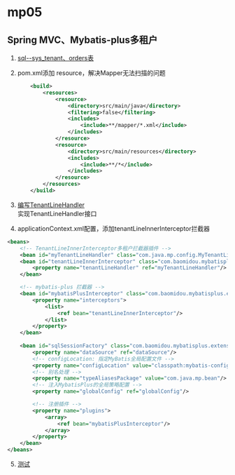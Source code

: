 mp05
==

## Spring MVC、Mybatis-plus多租户
1. [sql--sys_tenant、orders表](../../MyBatisPlus/sql/mp.sql)

2. pom.xml添加 resource，解决Mapper无法扫描的问题
    ```xml
        <build>
            <resources>
                <resource>
                    <directory>src/main/java</directory>
                    <filtering>false</filtering>
                    <includes>
                        <include>**/mapper/*.xml</include>
                    </includes>
                </resource>
                <resource>
                    <directory>src/main/resources</directory>
                    <includes>
                        <include>**/*</include>
                    </includes>
                </resource>
            </resources>
        </build>
    ```

3. [编写TenantLineHandler](./src/main/java/com/java/mp/config/MyTenantLineHandler.java)  
    实现TenantLineHandler接口

4. applicationContext.xml配置，添加tenantLineInnerInterceptor拦截器
```xml
<beans>
    <!-- TenantLineInnerInterceptor多租户拦截器插件 -->
    <bean id="myTenantLineHandler" class="com.java.mp.config.MyTenantLineHandler"/>
    <bean id="tenantLineInnerInterceptor" class="com.baomidou.mybatisplus.extension.plugins.inner.TenantLineInnerInterceptor">
        <property name="tenantLineHandler" ref="myTenantLineHandler"/>
    </bean>

    <!-- mybatis-plus 拦截器 -->
    <bean id="mybatisPlusInterceptor" class="com.baomidou.mybatisplus.extension.plugins.MybatisPlusInterceptor">
        <property name="interceptors">
            <list>
                <ref bean="tenantLineInnerInterceptor"/>
            </list>
        </property>
    </bean>
    
    <bean id="sqlSessionFactory" class="com.baomidou.mybatisplus.extension.spring.MybatisSqlSessionFactoryBean">
        <property name="dataSource" ref="dataSource"/>
        <!-- configLocation: 指定MyBatis全局配置文件 -->
        <property name="configLocation" value="classpath:mybatis-config.xml"/>
        <!-- 别名处理 -->
        <property name="typeAliasesPackage" value="com.java.mp.bean"/>
        <!-- 注入MybatisPlus的全局策略配置 -->
        <property name="globalConfig" ref="globalConfig"/>

        <!-- 注册插件 -->
        <property name="plugins">
            <array>
                <ref bean="mybatisPlusInterceptor"/>
            </array>
        </property>
    </bean>
</beans>
```

5. [测试](src/test/java/com/java/mp/TenantTest.java)

